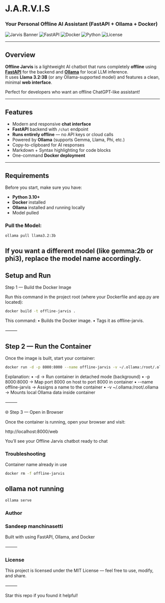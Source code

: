#  J.A.R.V.I.S 
### Your Personal Offline AI Assistant (FastAPI + Ollama + Docker)

![Jarvis Banner](https://img.shields.io/badge/Project-Offline%20Jarvis-blue?style=for-the-badge)
![FastAPI](https://img.shields.io/badge/Backend-FastAPI-green?style=for-the-badge&logo=fastapi)
![Docker](https://img.shields.io/badge/Deployed%20with-Docker-blue?style=for-the-badge&logo=docker)
![Python](https://img.shields.io/badge/Language-Python-yellow?style=for-the-badge&logo=python)
![License](https://img.shields.io/badge/License-MIT-lightgrey?style=for-the-badge)

---

## Overview
**Offline Jarvis** is a lightweight AI chatbot that runs completely **offline** using  
**[FastAPI](https://fastapi.tiangolo.com/)** for the backend and **[Ollama](https://ollama.com/)** for local LLM inference.  
It uses **Llama 3.2:3B** (or any Ollama-supported model) and features a clean, minimal **web interface**.

Perfect for developers who want an offline ChatGPT-like assistant!

---

## Features
- Modern and responsive **chat interface**
- **FastAPI** backend with `/chat` endpoint
- **Runs entirely offline** — no API keys or cloud calls
- Powered by **Ollama** (supports Gemma, Llama, Phi, etc.)
- Copy-to-clipboard for AI responses
- Markdown + Syntax highlighting for code blocks
- One-command **Docker deployment**

---


## Requirements
Before you start, make sure you have:
- **Python 3.10+**
- **Docker** installed  
- **Ollama** installed and running locally  
- Model pulled 

### Pull the Model:

```bash
ollama pull llama3.2:3b
```
If you want a different model (like gemma:2b or phi3), replace the model name accordingly.
---

## Setup and Run

Step 1 — Build the Docker Image

Run this command in the project root (where your Dockerfile and app.py are located):
```bash
docker build -t offline-jarvis .
```
This command:
	•	Builds the Docker image.
	•	Tags it as offline-jarvis.

⸻

## Step 2 — Run the Container

Once the image is built, start your container:
```bash
docker run -d -p 8000:8000 --name offline-jarvis -v ~/.ollama:/root/.ollama offline-jarvis
```
Explanation:
	•	-d → Run container in detached mode (background)
	•	-p 8000:8000 → Map port 8000 on host to port 8000 in container
	•	--name offline-jarvis → Assigns a name to the container
	•	-v ~/.ollama:/root/.ollama → Mounts local Ollama data inside container

⸻

🌐 Step 3 — Open in Browser

Once the container is running, open your browser and visit:

http://localhost:8000/web

You’ll see your Offline Jarvis chatbot ready to chat
### Troubleshooting

Container name already in use
```bash
docker rm -f offline-jarvis
```
## ollama not running
```bash
ollama serve
```
###  Author

### Sandeep manchinasetti
Built with  using FastAPI, Ollama, and Docker

⸻

### License

This project is licensed under the MIT License — feel free to use, modify, and share.

⸻

Star this repo if you found it helpful!






